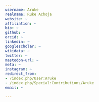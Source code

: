 ```yaml
---
username: Aruke
realname: Ruke Achoja
website: ~
affiliation: ~
bio: ~
github: ~
orcid: ~
linkedin: ~
googlescholar: ~
wikidata: ~
twitter: ~
mastodon-url: ~
meta: ~
instagram: ~
redirect_from:
- /index.php/User:Aruke
- /index.php/Special:Contributions/Aruke
email: ~

---
```


